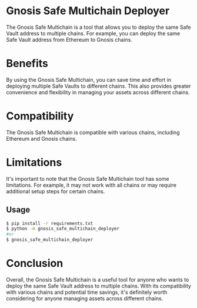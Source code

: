 # Gnosis Safe Multichain Deployer
The Gnosis Safe Multichain is a tool that allows you to deploy the same Safe Vault address to multiple chains. For example, you can deploy the same Safe Vault address from Ethereum to Gnosis chains.


# Benefits
By using the Gnosis Safe Multichain, you can save time and effort in deploying multiple Safe Vaults to different chains. This also provides greater convenience and flexibility in managing your assets across different chains.

# Compatibility
The Gnosis Safe Multichain is compatible with various chains, including Ethereum and Gnosis chains.

# Limitations
It's important to note that the Gnosis Safe Multichain tool has some limitations. For example, it may not work with all chains or may require additional setup steps for certain chains.


## Usage

```bash
$ pip install -r requirements.txt
$ python -m gnosis_safe_multichain_deployer
#or
$ gnosis_safe_multichain_deployer
```

# Conclusion
Overall, the Gnosis Safe Multichain is a useful tool for anyone who wants to deploy the same Safe Vault address to multiple chains. With its compatibility with various chains and potential time savings, it's definitely worth considering for anyone managing assets across different chains.
